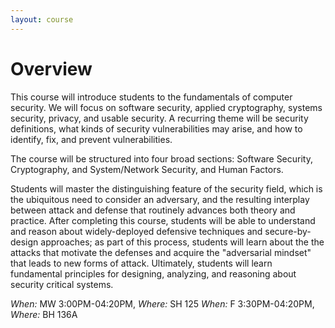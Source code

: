 ```yaml
---
layout: course
---
```

# Overview

This course will introduce students to the fundamentals of computer security.
We will focus on software security, applied cryptography, systems security, privacy, and usable security.
A recurring theme will be security definitions, what kinds of security vulnerabilities may arise,
and how to identify, fix, and prevent vulnerabilities.

The course will be structured into four broad
sections: Software Security, Cryptography, and System/Network Security, and Human Factors.

Students will master the distinguishing feature of the security field, which is the ubiquitous need to consider an adversary, and the resulting interplay between attack and defense that routinely advances both theory and practice.  After completing this course, students will be able to understand and reason about widely-deployed defensive techniques and secure-by-design approaches; as part of this process, students will learn about the the attacks that motivate the defenses and acquire the "adversarial mindset" that leads to new forms of attack.  Ultimately, students will learn fundamental principles for designing, analyzing, and reasoning about security critical systems.

*When:* MW 3:00PM-04:20PM, *Where:* SH 125
*When:* F  3:30PM-04:20PM, *Where:* BH 136A
